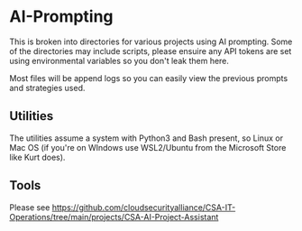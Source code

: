 # AI-Prompting

This is broken into directories for various projects using AI prompting. Some of the directories may include scripts, please ensuire any API tokens are set using environmental variables so you don't leak them here.

Most files will be append logs so you can easily view the previous prompts and strategies used.

## Utilities

The utilities assume a system with Python3 and Bash present, so Linux or Mac OS (if you're on WIndows use WSL2/Ubuntu from the Microsoft Store like Kurt does).

## Tools

Please see https://github.com/cloudsecurityalliance/CSA-IT-Operations/tree/main/projects/CSA-AI-Project-Assistant

